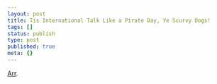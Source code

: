 ```yaml
---
layout: post
title: Tis International Talk Like a Pirate Day, Ye Scurvy Dogs!
tags: []
status: publish
type: post
published: true
meta: {}
---
```

[Arr](http://www.talklikeapirate.com/).
